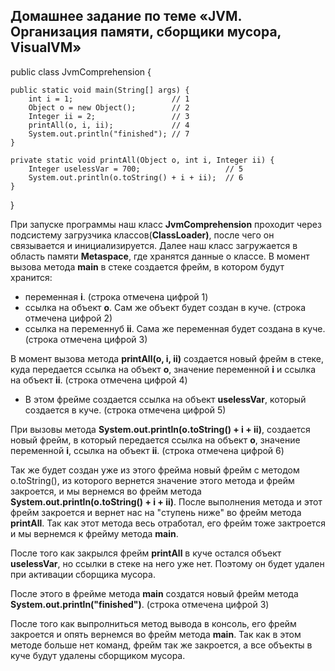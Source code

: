 ## Домашнее задание по теме «JVM. Организация памяти, сборщики мусора, VisualVM»

public class JvmComprehension {

    public static void main(String[] args) {
        int i = 1;                      // 1
        Object o = new Object();        // 2
        Integer ii = 2;                 // 3
        printAll(o, i, ii);             // 4
        System.out.println("finished"); // 7
    }

    private static void printAll(Object o, int i, Integer ii) {
        Integer uselessVar = 700;                   // 5
        System.out.println(o.toString() + i + ii);  // 6
    }
}

 При запуске программы наш класс **JvmComprehension** проходит через подсистему загрузчика классов(**ClassLoader)**, после чего он связывается и инициализируется.
 Далее наш класс загружается в область памяти **Metaspace**, где хранятся данные о классе.
 В момент вызова метода **main** в стеке создается фрейм, в котором будут хранится:
 - переменная **i**.  (строка отмечена цифрой 1)
 - ссылка на объект **о**. Сам же объект будет создан в куче. (строка отмечена цифрой 2)
 - ссылка на переменнуб **ii**. Сама же переменная будет создана в куче.  (строка отмечена цифрой 3)
 
 В момент вызова метода  **printAll(o, i, ii)** создается новый фрейм в стеке, куда передается ссылка на объект **о**, 
 значение переменной **i** и ссылка на объект **ii**. (строка отмечена цифрой 4)
 -  В этом фрейме создается ссылка на объект **uselessVar**, который создается в куче. (строка отмечена цифрой 5)
 
 При вызовы метода **System.out.println(o.toString() + i + ii)**, создается новый фрейм, в который передается ссылка на объект **о**,
 значение переменной **i**, ссылка на объект **ii**. (строка отмечена цифрой 6)
 
 Так же будет создан уже из этого фрейма новый фрейм с методом o.toString(), из которого вернется значение этого метода и фрейм закроется,
 и мы вернемся во фрейм метода **System.out.println(o.toString() + i + ii)**. После выполнения метода и этот фрейм закроется и вернет нас 
 на "ступень ниже" во фрейм метода **printAll**. Так как этот метода весь отработал, его фрейм тоже зактроется и мы вернемся к фрейму метода
 **main**.
 
 После того как закрылся фрейм **printAll** в куче остался объект **uselessVar**, но ссылки в стеке на него уже нет. Поэтому он будет удален
 при активации сборщика мусора.
 
 После этого в фрейме метода **main** создатся новый фрейм метода **System.out.println("finished")**.  (строка отмечена цифрой 3)
 
 После того как выпролниться метод  вывода в консоль, его фрейм закроется и опять вернемся во фрейм метода **main**. 
 Так как в этом методе больше нет команд, фрейм так же закроется, а все объекты в куче будут удалены сборщиком мусора.
 
 
